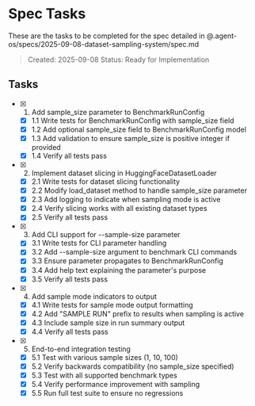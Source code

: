 # Spec Tasks

These are the tasks to be completed for the spec detailed in @.agent-os/specs/2025-09-08-dataset-sampling-system/spec.md

> Created: 2025-09-08
> Status: Ready for Implementation

## Tasks

- [x] 1. Add sample_size parameter to BenchmarkRunConfig
  - [x] 1.1 Write tests for BenchmarkRunConfig with sample_size field
  - [x] 1.2 Add optional sample_size field to BenchmarkRunConfig model
  - [x] 1.3 Add validation to ensure sample_size is positive integer if provided
  - [x] 1.4 Verify all tests pass

- [x] 2. Implement dataset slicing in HuggingFaceDatasetLoader
  - [x] 2.1 Write tests for dataset slicing functionality
  - [x] 2.2 Modify load_dataset method to handle sample_size parameter
  - [x] 2.3 Add logging to indicate when sampling mode is active
  - [x] 2.4 Verify slicing works with all existing dataset types
  - [x] 2.5 Verify all tests pass

- [x] 3. Add CLI support for --sample-size parameter
  - [x] 3.1 Write tests for CLI parameter handling
  - [x] 3.2 Add --sample-size argument to benchmark CLI commands
  - [x] 3.3 Ensure parameter propagates to BenchmarkRunConfig
  - [x] 3.4 Add help text explaining the parameter's purpose
  - [x] 3.5 Verify all tests pass

- [x] 4. Add sample mode indicators to output
  - [x] 4.1 Write tests for sample mode output formatting
  - [x] 4.2 Add "SAMPLE RUN" prefix to results when sampling is active
  - [x] 4.3 Include sample size in run summary output
  - [x] 4.4 Verify all tests pass

- [x] 5. End-to-end integration testing
  - [x] 5.1 Test with various sample sizes (1, 10, 100)
  - [x] 5.2 Verify backwards compatibility (no sample_size specified)
  - [x] 5.3 Test with all supported benchmark types
  - [x] 5.4 Verify performance improvement with sampling
  - [x] 5.5 Run full test suite to ensure no regressions
